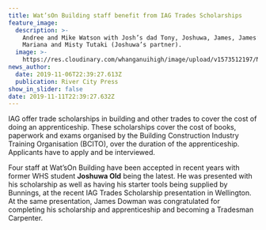 ```yaml
---
title: Wat’sOn Building staff benefit from IAG Trades Scholarships
feature_image:
  description: >-
    Andree and Mike Watson with Josh’s dad Tony, Joshuwa, James, James’ mother,
    Mariana and Misty Tutaki (Joshuwa’s partner).
  image: >-
    https://res.cloudinary.com/whanganuihigh/image/upload/v1573512197/News/Joshuwa_old_ex_RCP_7.11.19.jpg
news_author:
  date: 2019-11-06T22:39:27.613Z
  publication: River City Press
show_in_slider: false
date: 2019-11-11T22:39:27.632Z
---
```

IAG offer trade scholarships in building and other trades to cover the cost of doing an apprenticeship. These scholarships cover the cost of books, paperwork and exams organised by the Building Construction Industry Training Organisation (BCITO), over the duration of the apprenticeship. Applicants have to apply and be interviewed.

Four staff at Wat’sOn Building have been accepted in recent years with former WHS student **Joshuwa Old** being the latest. He was presented with his scholarship as well as having his starter tools being supplied by Bunnings, at the recent IAG Trades Scholarship presentation in Wellington. At the same presentation, James Dowman was congratulated for completing his scholarship and apprenticeship and becoming a Tradesman Carpenter.
